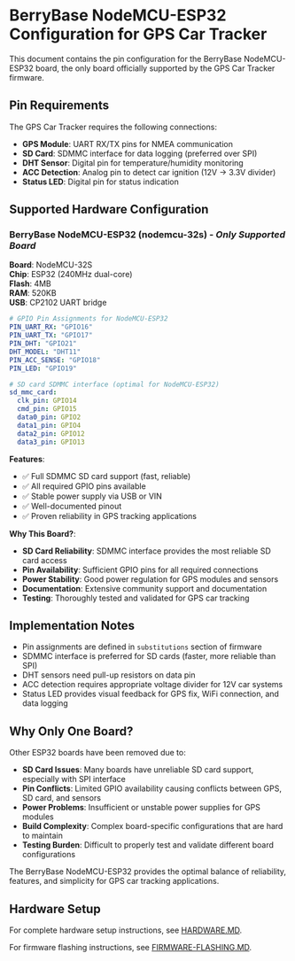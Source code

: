# BerryBase NodeMCU-ESP32 Configuration for GPS Car Tracker

This document contains the pin configuration for the BerryBase NodeMCU-ESP32 board, the only board officially supported by the GPS Car Tracker firmware.

## Pin Requirements

The GPS Car Tracker requires the following connections:

- **GPS Module**: UART RX/TX pins for NMEA communication  
- **SD Card**: SDMMC interface for data logging (preferred over SPI)
- **DHT Sensor**: Digital pin for temperature/humidity monitoring
- **ACC Detection**: Analog pin to detect car ignition (12V → 3.3V divider)
- **Status LED**: Digital pin for status indication

## Supported Hardware Configuration

### **BerryBase NodeMCU-ESP32** (nodemcu-32s) - *Only Supported Board*

**Board**: NodeMCU-32S  
**Chip**: ESP32 (240MHz dual-core)  
**Flash**: 4MB  
**RAM**: 520KB  
**USB**: CP2102 UART bridge  

```yaml
# GPIO Pin Assignments for NodeMCU-ESP32
PIN_UART_RX: "GPIO16"
PIN_UART_TX: "GPIO17" 
PIN_DHT: "GPIO21"
DHT_MODEL: "DHT11"
PIN_ACC_SENSE: "GPIO18"
PIN_LED: "GPIO19"

# SD card SDMMC interface (optimal for NodeMCU-ESP32)
sd_mmc_card:
  clk_pin: GPIO14
  cmd_pin: GPIO15
  data0_pin: GPIO2
  data1_pin: GPIO4
  data2_pin: GPIO12
  data3_pin: GPIO13
```

**Features**:
- ✅ Full SDMMC SD card support (fast, reliable)
- ✅ All required GPIO pins available
- ✅ Stable power supply via USB or VIN
- ✅ Well-documented pinout
- ✅ Proven reliability in GPS tracking applications

**Why This Board?**:
- **SD Card Reliability**: SDMMC interface provides the most reliable SD card access
- **Pin Availability**: Sufficient GPIO pins for all required connections  
- **Power Stability**: Good power regulation for GPS modules and sensors
- **Documentation**: Extensive community support and documentation
- **Testing**: Thoroughly tested and validated for GPS car tracking

## Implementation Notes

- Pin assignments are defined in `substitutions` section of firmware
- SDMMC interface is preferred for SD cards (faster, more reliable than SPI)
- DHT sensors need pull-up resistors on data pin
- ACC detection requires appropriate voltage divider for 12V car systems
- Status LED provides visual feedback for GPS fix, WiFi connection, and data logging

## Why Only One Board?

Other ESP32 boards have been removed due to:

- **SD Card Issues**: Many boards have unreliable SD card support, especially with SPI interface
- **Pin Conflicts**: Limited GPIO availability causing conflicts between GPS, SD card, and sensors  
- **Power Problems**: Insufficient or unstable power supplies for GPS modules
- **Build Complexity**: Complex board-specific configurations that are hard to maintain
- **Testing Burden**: Difficult to properly test and validate different board configurations

The BerryBase NodeMCU-ESP32 provides the optimal balance of reliability, features, and simplicity for GPS car tracking applications.

## Hardware Setup

For complete hardware setup instructions, see [HARDWARE.MD](HARDWARE.MD).

For firmware flashing instructions, see [FIRMWARE-FLASHING.MD](FIRMWARE-FLASHING.MD).